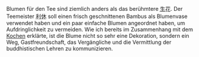 <p>Blumen für den Tee sind ziemlich anders als das berühmtere <abbr title="ikebana, japanische Blumenarrangements.">生花</abbr>. Der Teemeister <abbr title="Rikyū">利休</abbr> soll einen frisch geschnittenen Bambus als Blumenvase verwendet haben und ein paar einfache Blumen angeordnet haben, um Aufdringlichkeit zu vermeiden. Wie ich bereits im Zusammenhang mit dem <a href="#kaiseki">Kochen</a> erklärte, ist die Blume nicht so sehr eine Dekoration, sondern ein Weg, Gastfreundschaft, das Vergängliche und die Vermittlung der buddhistischen Lehren zu kommunizieren.</p>

